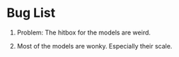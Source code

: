 # Bug List

1. Problem: The hitbox for the models are weird.

2. Most of the models are wonky. Especially their scale.